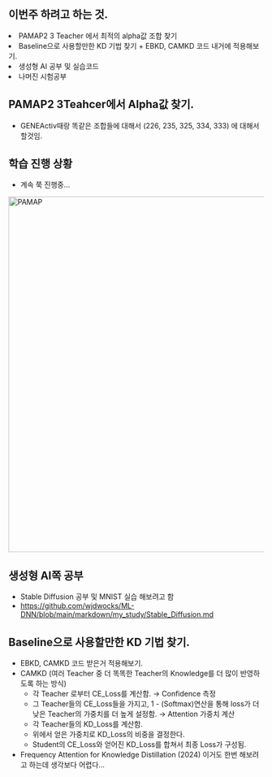 ## 이번주 하려고 하는 것.
<li> PAMAP2 3 Teacher 에서 최적의 alpha값 조합 찾기 </li>
<li> Baseline으로 사용할만한 KD 기법 찾기 + EBKD, CAMKD 코드 내거에 적용해보기. </li>
<li> 생성형 AI 공부 및 실습코드 </li>
<li> 나머진 시험공부 </li>

## PAMAP2 3Teahcer에서 Alpha값 찾기.
- GENEActiv때랑 똑같은 조합들에 대해서 (226, 235, 325, 334, 333) 에 대해서 할것임.

## 학습 진행 상황
- 계속 쭉 진행중...
<img src="https://github.com/wjdwocks/ML-DNN/raw/main/markdown/25년/25.5.30/PAMAP.png" alt="PAMAP" width="700">

## 생성형 AI쪽 공부
- Stable Diffusion 공부 및 MNIST 실습 해보려고 함
- https://github.com/wjdwocks/ML-DNN/blob/main/markdown/my_study/Stable_Diffusion.md


## Baseline으로 사용할만한 KD 기법 찾기.
- EBKD, CAMKD 코드 받은거 적용해보기.
- CAMKD (여러 Teacher 중 더 똑똑한 Teacher의 Knowledge를 더 많이 반영하도록 하는 방식)
    * 각 Teacher 로부터 CE_Loss를 계산함. → Confidence 측정
    * 그 Teacher들의 CE_Loss들을 가지고, 1 - (Softmax)연산을 통해 loss가 더 낮은 Teacher의 가중치를 더 높게 설정함. → Attention 가중치 계산
    * 각 Teacher들의 KD_Loss를 계산함. 
    * 위에서 얻은 가중치로 KD_Loss의 비중을 결정한다.
    * Student의 CE_Loss와 얻어진 KD_Loss를 합쳐서 최종 Loss가 구성됨.
- Frequency Attention for Knowledge Distillation (2024) 이거도 한번 해보려고 하는데 생각보다 어렵다...